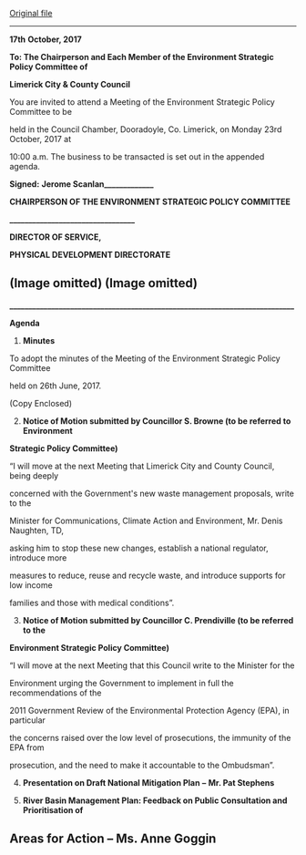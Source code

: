 [Original file](https://www.limerick.ie/sites/default/files/media/documents/2017-10/Agenda%20-%20Environment%20Strategic%20Policy%20Committee%20-%2023rd%20October%202017.pdf)

---
**17th** **October, 2017**

**To: The Chairperson and Each Member of the Environment Strategic Policy Committee of**

**Limerick City & County Council**

You are invited to attend a Meeting of the Environment Strategic Policy Committee to be

held in the Council Chamber, Dooradoyle, Co. Limerick, on Monday 23rd October, 2017 at

10:00 a.m. The business to be transacted is set out in the appended agenda.

**Signed:** **Jerome Scanlan\_\_\_\_\_\_\_\_\_\_\_\_\_**

**CHAIRPERSON OF THE ENVIRONMENT STRATEGIC POLICY COMMITTEE**

**\_\_\_\_\_\_\_\_\_\_\_\_\_\_\_\_\_\_\_\_\_\_\_\_\_\_\_\_\_\_\_\_\_**

**DIRECTOR OF SERVICE,**

**PHYSICAL DEVELOPMENT DIRECTORATE**

(Image omitted)
(Image omitted)
---
**\_\_\_\_\_\_\_\_\_\_\_\_\_\_\_\_\_\_\_\_\_\_\_\_\_\_\_\_\_\_\_\_\_\_\_\_\_\_\_\_\_\_\_\_\_\_\_\_\_\_\_\_\_\_\_\_\_\_\_\_\_\_\_\_\_\_\_\_\_\_\_\_\_\_\_**

**Agenda**

1. **Minutes**

To adopt the minutes of the Meeting of the Environment Strategic Policy Committee

held on 26th June, 2017.

(Copy Enclosed)

2. **Notice of Motion submitted by Councillor S. Browne (to be referred to Environment**

**Strategic Policy Committee)**

“I will move at the next Meeting that Limerick City and County Council, being deeply

concerned with the Government's new waste management proposals, write to the

Minister for Communications, Climate Action and Environment, Mr. Denis Naughten, TD,

asking him to stop these new changes, establish a national regulator, introduce more

measures to reduce, reuse and recycle waste, and introduce supports for low income

families and those with medical conditions”.

3. **Notice of Motion submitted by Councillor C. Prendiville (to be referred to the**

**Environment Strategic Policy Committee)**

“I will move at the next Meeting that this Council write to the Minister for the

Environment urging the Government to implement in full the recommendations of the

2011 Government Review of the Environmental Protection Agency (EPA), in particular

the concerns raised over the low level of prosecutions, the immunity of the EPA from

prosecution, and the need to make it accountable to the Ombudsman”.

4. **Presentation on Draft National Mitigation Plan** **–** **Mr. Pat Stephens**

5. **River Basin Management Plan: Feedback on Public Consultation and Prioritisation of**

**Areas for Action** **–** **Ms. Anne Goggin**
---
